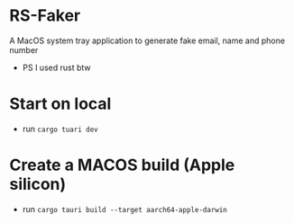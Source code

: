 # RS-Faker
A MacOS system tray application to generate fake email, name and phone number
- PS I used rust btw

# Start on local
- run `cargo tuari dev`

# Create a MACOS build (Apple silicon)
- run `cargo tauri build --target aarch64-apple-darwin`
